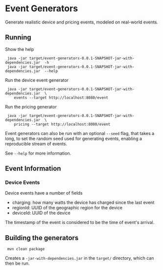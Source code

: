 # Event Generators

Generate realistic device and pricing events, modeled on real-world events.

## Running

Show the help

```
 java -jar target/event-generators-0.0.1-SNAPSHOT-jar-with-dependencies.jar  -h
 java -jar target/event-generators-0.0.1-SNAPSHOT-jar-with-dependencies.jar  --help
```

Run the device event generator

```
 java -jar target/event-generators-0.0.1-SNAPSHOT-jar-with-dependencies.jar  \
    events --target http://localhost:8080/event
````

Run the pricing generator

```
 java -jar target/event-generators-0.0.1-SNAPSHOT-jar-with-dependencies.jar  \
    pricing --target http://localhost:8080/event
````

Event generators can also be run with an optional `--seed` flag, that takes a
long, to set the random seed used for generating events, enabling a
reproducible stream of events.

See `--help` for more information.

## Event Information

### Device Events

Device events have a number of fields

* charging: how many watts the device has charged since the last event
* regionId: UUID of the geographic region for the device
* deviceId: UUID of the device

The timestamp of the event is considered to be the time of event's arrival.

## Building the generators

```
 mvn clean package
```

Creates a `-jar-with-dependencies.jar` in the `target/` directory, which can
then be run.
